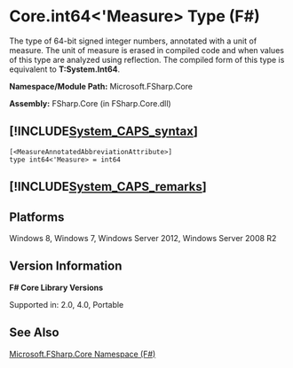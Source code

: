 # Core.int64<'Measure> Type (F#)

The type of 64-bit signed integer numbers, annotated with a unit of measure. The unit of measure is erased in compiled code and when values of this type are analyzed using reflection. The compiled form of this type is equivalent to **T:System.Int64**.

**Namespace/Module Path:** Microsoft.FSharp.Core

**Assembly:** FSharp.Core (in FSharp.Core.dll)


## [!INCLUDE[System_CAPS_syntax](//System/Token/System_CAPS_syntax_md.md)]

```
[<MeasureAnnotatedAbbreviationAttribute>]
type int64<'Measure> = int64
```

## [!INCLUDE[System_CAPS_remarks](//System/Token/System_CAPS_remarks_md.md)]

## Platforms
Windows 8, Windows 7, Windows Server 2012, Windows Server 2008 R2


## Version Information
**F# Core Library Versions**

Supported in: 2.0, 4.0, Portable




## See Also
[Microsoft.FSharp.Core Namespace &#40;F&#35;&#41;](Microsoft.FSharp.Core+Namespace+28%F%2329%.md)

